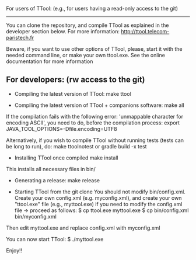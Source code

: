 For users of TTool: (e.g., for users having a read-only access to the git)

---

You can clone the repository, and compile TTool as explained in the developer section below.
For more information: http://ttool.telecom-paristech.fr

Beware, if you want to use other options of TTool, please, start it with the needed command line,
or make your own ttool.exe. See the online documentation for more information

## For developers: (rw access to the git)

- Compiling the latest version of TTool:
  make ttool

- Compiling the latest version of TTool + companions software:
  make all

If the compilation fails with the following error: 'unmappable character for encoding ASCII', you need to do, before the compilation process:
export JAVA_TOOL_OPTIONS=-Dfile.encoding=UTF8

Alternatively, if you wish to compile TTool without running tests (tests can be long to run), do:
make ttoolnotest
or
gradle build -x test

- Installing TTool once compiled
  make install

This installs all necessary files in bin/

- Generating a release:
  make release

- Starting TTool from the git clone
  You should not modify bin/config.xml. Create your own config.xml (e.g. myconfig.xml), and create your own "ttool.exe" file (e.g., myttool.exe)
  if you need to modify the config.xml file
  -> proceed as follows:
  $ cp ttool.exe myttool.exe
  $ cp bin/config.xml bin/myconfig.xml

Then edit myttool.exe and replace config.xml with myconfig.xml

You can now start TTool:
$ ./myttool.exe

Enjoy!!
